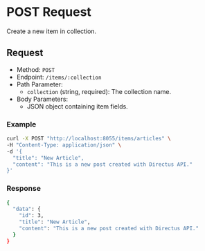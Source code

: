 # POST Request

Create a new item in collection.

## Request

- Method: `POST`
- Endpoint: `/items/:collection`
- Path Parameter:
  - `collection` (string, required): The collection name.
- Body Parameters:
  - JSON object containing item fields.

### Example

```bash
curl -X POST "http://localhost:8055/items/articles" \
-H "Content-Type: application/json" \
-d '{
  "title": "New Article",
  "content": "This is a new post created with Directus API."
}'
```

### Response

```bash
{
  "data": {
    "id": 3,
    "title": "New Article",
    "content": "This is a new post created with Directus API."
  }
}
```

